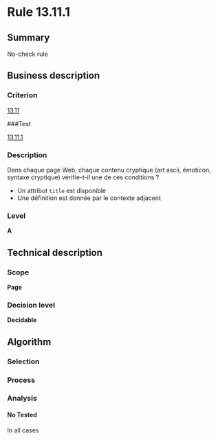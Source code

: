 # Rule 13.11.1

## Summary

No-check rule

## Business description

### Criterion

[13.11](http://references.modernisation.gouv.fr/referentiel-technique-0#crit-13-11)

###Test

[13.11.1](http://references.modernisation.gouv.fr/referentiel-technique-0#test-13-11-1)

### Description

Dans chaque page Web, chaque contenu cryptique (art ascii, &eacute;moticon, syntaxe cryptique) v&eacute;rifie-t-il une de ces conditions ? 
 
 *  Un attribut `title` est disponible 
 *  Une d&eacute;finition est donn&eacute;e par le contexte adjacent 


### Level

**A**

## Technical description

### Scope

**Page**

### Decision level

**Decidable**

## Algorithm

### Selection

### Process

### Analysis

#### No Tested 

In all cases






